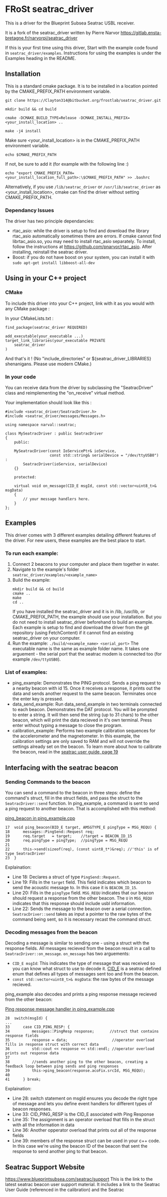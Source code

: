 # FRoSt seatrac_driver

This is a driver for the Blueprint Subsea Seatrac USBL receiver.

It is a fork of the seatrac_driver written by Pierre Narvor 
https://gitlab.ensta-bretagne.fr/narvorpi/seatrac_driver

If this is your first time using this driver, Start with the
example code found in `seatrac_driver/examples`. Instructions for using the
examples is under the Examples heading in the README.

## Installation

This is a standard cmake package. It is to be installed in a location pointed by
the CMAKE_PREFIX_PATH environment variable.

```
git clone https://Clayton314@bitbucket.org/frostlab/seatrac_driver.git

mkdir build && cd build

cmake -DCMAKE_BUILD_TYPE=Release -DCMAKE_INSTALL_PREFIX=<your_install_location> ..

make -j4 install
```

Make sure <your_install_location> is in the CMAKE_PREFIX_PATH environment
variable.

```
echo $CMAKE_PREFIX_PATH
```

If not, be sure to add it (for example with the following line :)

```
echo "export CMAKE_PREFIX_PATH=<your_install_location_full_path>:\$CMAKE_PREFIX_PATH" >> .bashrc
```

Alternatively, if you use `/lib/seatrac_driver` or `/usr/lib/seatrac_driver` as 
<your_install_location>, cmake can find the driver without setting CMAKE_PREFIX_PATH.

### Dependancy Issues
The driver has two principle dependancies:

* rtac_asio: while the driver is setup to find and download the library rtac_asio automatically
  sometimes there are errors. If cmake cannot find librtac_asio.so, you may need to install 
  rtac_asio separately. To install, follow the instructions at https://github.com/pnarvor/rtac_asio. 
  After installing, reinstall the seatrac driver.
* Boost: if you do not have boost on your system, you can install it with 
  ```sudo apt-get install libboost-all-dev```

## Using in your C++ project

### CMake

To include this driver into your C++ project, link with it as you would with any
CMake package :

In your CMakeLists.txt :

```
find_package(seatrac_driver REQUIRED)

add_executable(your_executable ...)
target_link_libraries(your_executable PRIVATE
    seatrac_driver
)
```

And that's it ! (No "include_directories" or ${seatrac_driver_LIBRARIES}
shenanigans. Please use modern CMake.)

### In your code

You can receive data from the driver by subclassing the "SeatracDriver" class
and reimplementing the "on_receive" virtual method.


Your implementation should look like this :

```
#include <seatrac_driver/SeatracDriver.h>
#include <seatrac_driver/messages/Messages.h>

using namespace narval::seatrac;

class MySeatracDriver : public SeatracDriver
{
    public:

    MySeatracDriver(const IoServicePtr& ioService,
                    const std::string& serialDevice = "/dev/ttyUSB0") :
        SeatracDriver(ioService, serialDevice)
    {}

    protected:

    virtual void on_message(CID_E msgId, const std::vector<uint8_t>& msgData)
    {
        // your message handlers here.
    }
};
```

## Examples

This driver comes with 3 different examples detailing different features of the
driver. For new users, these examples are the best place to start.
### To run each example: 
1. Connect 2 beacons to your computer and place them together in water. 
2. Navigate to the example's folder `seatrac_driver/examples/<example_name>`
3. Build the example:
    ```
    mkdir build && cd build
    cmake ..
    make
    cd ..
    ```
    If you have installed the seatrac_driver and it is in /lib, /usr/lib, or 
    CMAKE_PREFIX_PATH, the example should use your installation. But you do 
    not need to install seatrac_driver beforehand to build an example. Each 
    example is setup to find and download the driver from the git
    repository (using FetchContent) if it cannot find an existing 
    seatrac_driver on your computer.
4. Run the example: `./build/<example_name> <serial_port>`
    The executable name is the same as example folder name.
    It takes one arguement - the serial port that the seatrac modem is 
    connected too (for example `/dev/ttyUSB0`).

### List of examples:
* ping_example: 
    Demonstrates the PING protocol. Sends a ping request to a nearby beacon with id 15.
    Once it receives a response, it prints out the data and sends another request to 
    the same beacon. Terminates once the enter key is pressed.
* data_send_example:
    Run data_send_example in two terminals connected to each beacon.
    Demonstrates the DAT protocol. You will be prompted to enter a string. It will 
    then send the string (up to 31 chars) to the other beacon, which will print 
    the data recieved in it's own terminal. Press enter without typing a message
    to close the program.
* calibration_example:
    Performs two example calibration sequences for the accelerometer and the 
    magnetometer. In this example, the calibration settings are only saved to RAM
    and will not override the settings already set on the beacon.
    To learn more about how to calibrate the beacon, read in the 
    [seatrac user guide, page 19](https://www.blueprintsubsea.com/downloads/seatrac/UM-140-P00918-03.pdf#page=19) 


## Interfacing with the seatrac beacon

### Sending Commands to the beacon
You can send a command to the beacon in three steps: define the command's struct,
fill in the struct fields, and pass the struct to the `SeatracDriver::send` function.
In ping_example, a command is sent to send a ping request to another beacon. That is
accomplished with this method:

[ping_beacon in ping_example.cpp](https://bitbucket.org/frostlab/seatrac_driver/src/main/examples/ping_example/src/ping_example.cpp#ping_example.cpp-17:23)
```
17  void ping_beacon(BID_E target, AMSGTYPE_E pingType = MSG_REQU) {
18      messages::PingSend::Request req;
19      req.target   = target;    //target = BEACON_ID_15
20      req.pingType = pingType;  //pingType = MSG_REQU
21
22      this->send(sizeof(req), (const uint8_t*)&req); //'this' is of type SeatracDriver
23  }
```

Explaination:

* Line 18: Declares a struct of type `PingSend::Request`. 
* Line 19: Fills in the `target` field. This field indicates which beacon to send the acoustic message to.
    In this case it is `BEACON_ID_15`.
* Line 20: Fills in the `pingType` field. `MSG_REQU` indicates that our beacon should request a response
    from the other beacon. The `U` in `MSG_REQU` indicates that this response should include usbl information.
* Line 22: Sends the message to the beacon over a serial connection. `SeatracDriver::send` takes as input 
    a pointer to the raw bytes of the command being sent, so it is necessary recast the command struct.

### Decoding messages from the beacon
Decoding a message is similar to sending one - using a struct with the response fields. All messages recieved 
from the beacon result in a call to `SeatracDriver::on_message`. `on_message` has two arguements: 

* `CID_E msgId`: This indicates the type of message that was received so you can know what struct to use to decode it.
    [CID_E](https://bitbucket.org/frostlab/seatrac_driver/src/main/include/seatrac_driver/SeatracEnums.h#SeatracEnums.h-186:324)
    is a seatrac defined enum that defines all types of messages sent too and from the beacon.
* `const std::vector<uint8_t>& msgData`: the raw bytes of the message recieved.

ping_example also decodes and prints a ping response message recieved from the other beacon:

[Ping response message handler in ping_example.cpp](https://bitbucket.org/frostlab/seatrac_driver/src/main/examples/ping_example/src/ping_example.cpp#ping_example.cpp-28,33:41)
```
28  switch(msgId) {
... 
33      case CID_PING_RESP: {
34          messages::PingResp response;       //struct that contains response fields
35          response = data;                    //operator overload fills in response struct with correct data
36          std::cout << response << std::endl; //operator overload prints out response data
37                
38          //sends another ping to the other beacon, creating a feedback loop between ping sends and ping responses
39          this->ping_beacon(response.acoFix.srcId, MSG_REQU);
40
41      } break;
```

Explaination:

* Line 28: switch statement on msgId ensures you decode the right type of message and lets you define event
    handlers for different types of beacon responses.
* Line 33: CID_PING_RESP is the CID_E associated with Ping Response
* Line 35: The assignment is an operator overload that fills in the struct with all the information in data
* Line 36: Another opperator overload that prints out all of the response fields
* Line 39: members of the response struct can be used in your c++ code. In this case we're using the beacon
    ID of the beacon that sent the response to send another ping to that beacon.


## Seatrac Support Website
https://www.blueprintsubsea.com/seatrac/support
This is the link to the latest seatrac beacon user support material.
It includes a link to the Seatrac User Guide (referenced in the calibration) and the Seatrac 